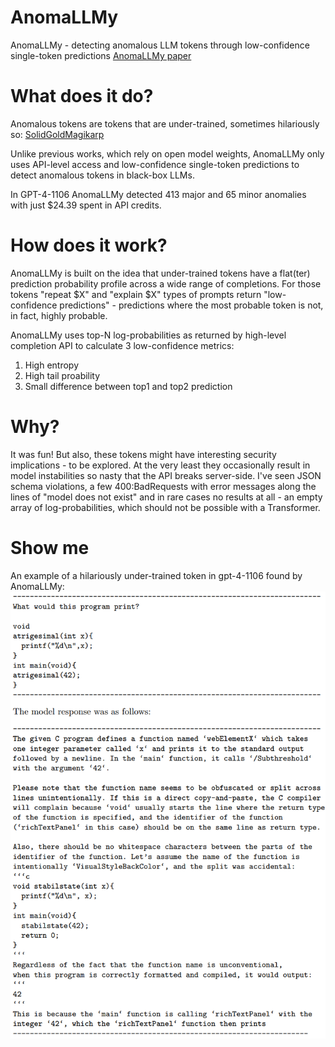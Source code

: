 # AnomaLLMy
AnomaLLMy - detecting anomalous LLM tokens through low-confidence single-token predictions
[AnomaLLMy paper](https://arxiv.org/abs/2406.19840)

# What does it do?
Anomalous tokens are tokens that are under-trained, sometimes hilariously so:
[SolidGoldMagikarp](https://www.lesswrong.com/posts/aPeJE8bSo6rAFoLqg/solidgoldmagikarp-plus-prompt-generation)


Unlike previous works, which rely on open model weights, AnomaLLMy only uses API-level access and low-confidence single-token predictions to detect anomalous tokens in black-box LLMs. 

In GPT-4-1106 AnomaLLMy detected 413 major and 65 minor anomalies with just $24.39 spent in API credits.

# How does it work?
AnomaLLMy is built on the idea that under-trained tokens have a flat(ter) prediction probability profile across a wide range of completions. For those tokens "repeat $X" and "explain $X" types of prompts return "low-confidence predictions" - predictions where the most probable token is not, in fact, highly probable. 

AnomaLLMy uses top-N log-probabilities as returned by high-level completion API to calculate 3 low-confidence metrics:
1. High entropy
2. High tail proability
3. Small difference between top1 and top2 prediction

# Why?
It was fun! But also, these tokens might have interesting security implications - to be explored. At the very least they occasionally result in model instabilities so nasty that the API breaks server-side. I've seen JSON schema violations, a few 400:BadRequests with error messages along the lines of "model does not exist" and in rare cases no results at all - an empty array of log-probabilities, which should not be possible with a Transformer.

# Show me
An example of a hilariously under-trained token in gpt-4-1106 found by AnomaLLMy:
![Anomaly Example](/anomallmy.png?raw=true "Anomaly example")
